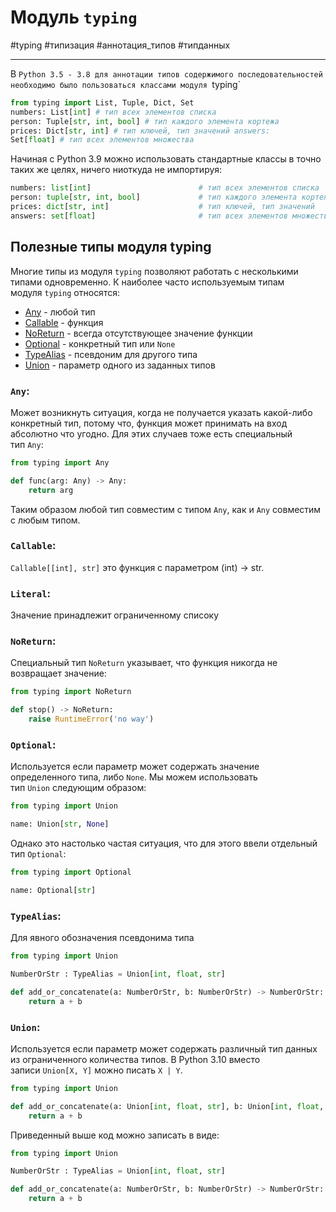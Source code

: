 # Модуль `typing`
#typing #типизация #аннотация_типов #типданных 
***
В `Python 3.5 - 3.8 для аннотации типов содержимого последовательностей необходимо было пользоваться классами модуля `typing`

```python
from typing import List, Tuple, Dict, Set 
numbers: List[int] # тип всех элементов списка 
person: Tuple[str, int, bool] # тип каждого элемента кортежа 
prices: Dict[str, int] # тип ключей, тип значений answers: 
Set[float] # тип всех элементов множества
```

Начиная с Python 3.9 можно использовать стандартные классы в точно таких же целях, ничего ниоткуда не импортируя:

```python
numbers: list[int]                        # тип всех элементов списка
person: tuple[str, int, bool]             # тип каждого элемента кортежа
prices: dict[str, int]                    # тип ключей, тип значений
answers: set[float]                       # тип всех элементов множества
```

## Полезные типы модуля typing

Многие типы из модуля `typing` позволяют работать с несколькими типами одновременно. К наиболее часто используемым типам модуля `typing` относятся:
- [Any](#Any) - любой тип
- [Callable](#Callable) - функция
- [NoReturn](#NoReturn) - всегда отсутствующее значение функции
- [Optional](#Optional) - конкретный тип или `None`
- [TypeAlias](#TypeAlias) - псевдоним для другого типа
- [Union](#Union) - параметр одного из заданных типов

### `Any`:
Может возникнуть ситуация, когда не получается указать какой-либо конкретный тип, потому что, функция может принимать на вход абсолютно что угодно. Для этих случаев тоже есть специальный тип `Any`:

```python
from typing import Any

def func(arg: Any) -> Any:
    return arg
```

Таким образом любой тип совместим с типом `Any`, как и `Any` совместим с любым типом.


### `Callable`:
`Callable[[int], str]` это функция с параметром (int) -> str.


### `Literal`:
Значение принадлежит ограниченному списоку



### `NoReturn`:
Специальный тип `NoReturn` указывает, что функция никогда не возвращает значение:

```python
from typing import NoReturn

def stop() -> NoReturn:
    raise RuntimeError('no way')
```


### `Optional`:
Используется если параметр может содержать значение определенного типа, либо `None`. Мы можем использовать тип `Union` следующим образом:

```python
from typing import Union

name: Union[str, None]
```

Однако это настолько частая ситуация, что для этого ввели отдельный тип `Optional`:

```python
from typing import Optional

name: Optional[str]
```


### `TypeAlias`:
Для явного обозначения псевдонима типа

```python
from typing import Union

NumberOrStr : TypeAlias = Union[int, float, str]

def add_or_concatenate(a: NumberOrStr, b: NumberOrStr) -> NumberOrStr:
    return a + b
```


### `Union`:
Используется если параметр может содержать различный тип данных из ограниченного количества типов.
В Python 3.10 вместо записи `Union[X, Y]` можно писать `X | Y`.

```python
from typing import Union

def add_or_concatenate(a: Union[int, float, str], b: Union[int, float, str]) -> Union[int, float, str]:
    return a + b
```

Приведенный выше код можно записать в виде:

```python
from typing import Union

NumberOrStr : TypeAlias = Union[int, float, str]

def add_or_concatenate(a: NumberOrStr, b: NumberOrStr) -> NumberOrStr:
    return a + b
```